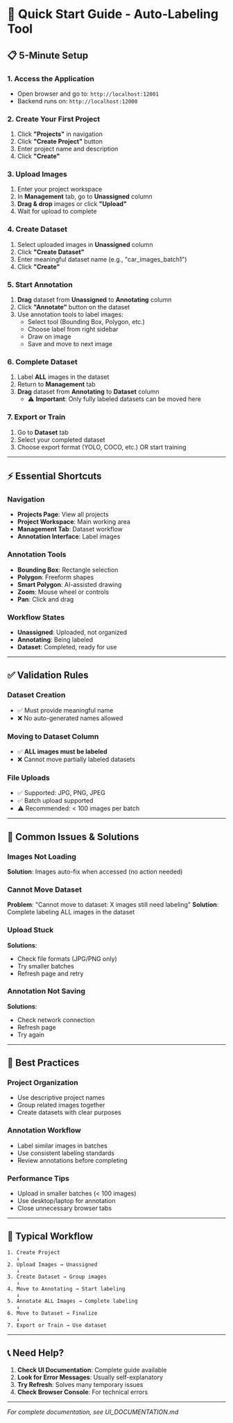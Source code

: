 # 🚀 Quick Start Guide - Auto-Labeling Tool

## 📋 5-Minute Setup

### 1. Access the Application
- Open browser and go to: `http://localhost:12001`
- Backend runs on: `http://localhost:12000`

### 2. Create Your First Project
1. Click **"Projects"** in navigation
2. Click **"Create Project"** button
3. Enter project name and description
4. Click **"Create"**

### 3. Upload Images
1. Enter your project workspace
2. In **Management** tab, go to **Unassigned** column
3. **Drag & drop** images or click **"Upload"**
4. Wait for upload to complete

### 4. Create Dataset
1. Select uploaded images in **Unassigned** column
2. Click **"Create Dataset"**
3. Enter meaningful dataset name (e.g., "car_images_batch1")
4. Click **"Create"**

### 5. Start Annotation
1. **Drag** dataset from **Unassigned** to **Annotating** column
2. Click **"Annotate"** button on the dataset
3. Use annotation tools to label images:
   - Select tool (Bounding Box, Polygon, etc.)
   - Choose label from right sidebar
   - Draw on image
   - Save and move to next image

### 6. Complete Dataset
1. Label **ALL** images in the dataset
2. Return to **Management** tab
3. **Drag** dataset from **Annotating** to **Dataset** column
   - ⚠️ **Important**: Only fully labeled datasets can be moved here

### 7. Export or Train
1. Go to **Dataset** tab
2. Select your completed dataset
3. Choose export format (YOLO, COCO, etc.) OR start training

---

## ⚡ Essential Shortcuts

### Navigation
- **Projects Page**: View all projects
- **Project Workspace**: Main working area
- **Management Tab**: Dataset workflow
- **Annotation Interface**: Label images

### Annotation Tools
- **Bounding Box**: Rectangle selection
- **Polygon**: Freeform shapes
- **Smart Polygon**: AI-assisted drawing
- **Zoom**: Mouse wheel or controls
- **Pan**: Click and drag

### Workflow States
- **Unassigned**: Uploaded, not organized
- **Annotating**: Being labeled
- **Dataset**: Completed, ready for use

---

## ✅ Validation Rules

### Dataset Creation
- ✅ Must provide meaningful name
- ❌ No auto-generated names allowed

### Moving to Dataset Column
- ✅ **ALL images must be labeled**
- ❌ Cannot move partially labeled datasets

### File Uploads
- ✅ Supported: JPG, PNG, JPEG
- ✅ Batch upload supported
- ⚠️ Recommended: < 100 images per batch

---

## 🔧 Common Issues & Solutions

### Images Not Loading
**Solution**: Images auto-fix when accessed (no action needed)

### Cannot Move Dataset
**Problem**: "Cannot move to dataset: X images still need labeling"
**Solution**: Complete labeling ALL images in the dataset

### Upload Stuck
**Solutions**:
- Check file formats (JPG/PNG only)
- Try smaller batches
- Refresh page and retry

### Annotation Not Saving
**Solutions**:
- Check network connection
- Refresh page
- Try again

---

## 📱 Best Practices

### Project Organization
- Use descriptive project names
- Group related images together
- Create datasets with clear purposes

### Annotation Workflow
- Label similar images in batches
- Use consistent labeling standards
- Review annotations before completing

### Performance Tips
- Upload in smaller batches (< 100 images)
- Use desktop/laptop for annotation
- Close unnecessary browser tabs

---

## 🎯 Typical Workflow

```
1. Create Project
   ↓
2. Upload Images → Unassigned
   ↓
3. Create Dataset → Group images
   ↓
4. Move to Annotating → Start labeling
   ↓
5. Annotate ALL Images → Complete labeling
   ↓
6. Move to Dataset → Finalize
   ↓
7. Export or Train → Use dataset
```

---

## 📞 Need Help?

1. **Check UI Documentation**: Complete guide available
2. **Look for Error Messages**: Usually self-explanatory
3. **Try Refresh**: Solves many temporary issues
4. **Check Browser Console**: For technical errors

---

*For complete documentation, see UI_DOCUMENTATION.md*